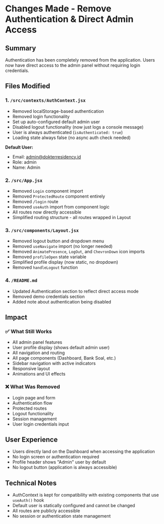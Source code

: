 # Changes Made - Remove Authentication & Direct Admin Access

## Summary
Authentication has been completely removed from the application. Users now have direct access to the admin panel without requiring login credentials.

## Files Modified

### 1. `/src/contexts/AuthContext.jsx`
- Removed localStorage-based authentication
- Removed login functionality
- Set up auto-configured default admin user
- Disabled logout functionality (now just logs a console message)
- User is always authenticated (`isAuthenticated: true`)
- Loading state always false (no async auth check needed)

**Default User:**
- Email: admin@dokterresidency.id
- Role: admin
- Name: Admin

### 2. `/src/App.jsx`
- Removed `Login` component import
- Removed `ProtectedRoute` component entirely
- Removed `/login` route
- Removed `useAuth` import from component logic
- All routes now directly accessible
- Simplified routing structure - all routes wrapped in Layout

### 3. `/src/components/Layout.jsx`
- Removed logout button and dropdown menu
- Removed `useNavigate` import (no longer needed)
- Removed `AnimatePresence`, `LogOut`, and `ChevronDown` icon imports
- Removed `profileOpen` state variable
- Simplified profile display (now static, no dropdown)
- Removed `handleLogout` function

### 4. `/README.md`
- Updated Authentication section to reflect direct access mode
- Removed demo credentials section
- Added note about authentication being disabled

## Impact

### ✅ What Still Works
- All admin panel features
- User profile display (shows default admin user)
- All navigation and routing
- All page components (Dashboard, Bank Soal, etc.)
- Sidebar navigation with active indicators
- Responsive layout
- Animations and UI effects

### ❌ What Was Removed
- Login page and form
- Authentication flow
- Protected routes
- Logout functionality
- Session management
- User login credentials input

## User Experience
- Users directly land on the Dashboard when accessing the application
- No login screen or authentication required
- Profile header shows "Admin" user by default
- No logout button (application is always accessible)

## Technical Notes
- AuthContext is kept for compatibility with existing components that use `useAuth()` hook
- Default user is statically configured and cannot be changed
- All routes are publicly accessible
- No session or authentication state management
